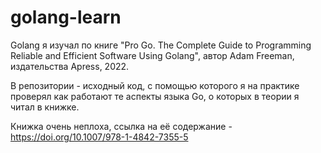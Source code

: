 # golang-learn

Golang я изучал по книге "Pro Go. The Complete Guide to Programming Reliable and Efficient Software Using Golang", автор Adam Freeman, издательства Apress, 2022.

В репозитории - исходный код, с помощью которого я на практике проверял как работают те аспекты языка Go, о которых в теории я читал в книжке.

Книжка очень неплоха, ссылка на её содержание - https://doi.org/10.1007/978-1-4842-7355-5 
